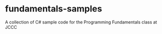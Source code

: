 fundamentals-samples
====================

A collection of C# sample code for the Programming Fundamentals class at JCCC
